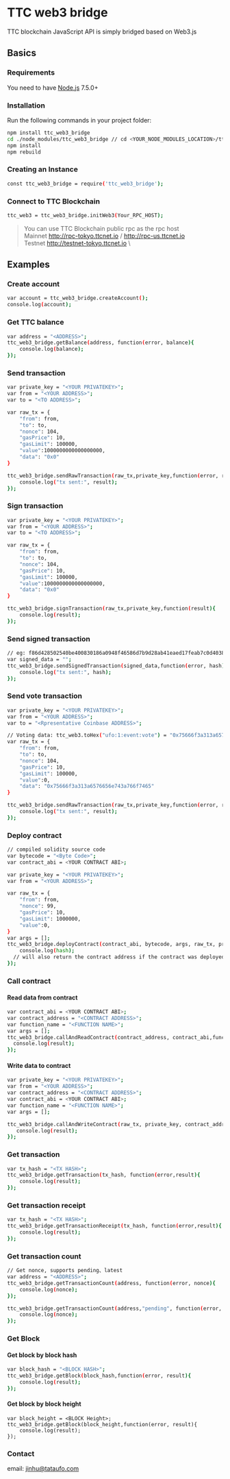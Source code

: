 # TTC web3 bridge
TTC blockchain JavaScript API is simply bridged based on Web3.js
## Basics

### Requirements
You need to have [Node.js](https://nodejs.org/) 7.5.0+

### Installation
Run the following commands in your project folder:
```bash
npm install ttc_web3_bridge
cd ./node_modules/ttc_web3_bridge // cd <YOUR_NODE_MODULES_LOCATION>/ttc_web3_bridge
npm install
npm rebuild

```

### Creating an Instance
```bash
const ttc_web3_bridge = require('ttc_web3_bridge');
```
### Connect to TTC Blockchain
```bash
ttc_web3 = ttc_web3_bridge.initWeb3(Your_RPC_HOST);
```
> You can use TTC Blockchain public rpc as the rpc host \
> Mainnet http://rpc-tokyo.ttcnet.io / http://rpc-us.ttcnet.io \
> Testnet http://testnet-tokyo.ttcnet.io \


## Examples

### Create account
```bash
var account = ttc_web3_bridge.createAccount();
console.log(account);
```

### Get TTC balance
```bash
var address = "<ADDRESS>";
ttc_web3_bridge.getBalance(address, function(error, balance){
	console.log(balance);
});
```
### Send transaction
```bash
var private_key = "<YOUR PRIVATEKEY>";
var from = "<YOUR ADDRESS>";
var to = "<TO ADDRESS>";

var raw_tx = {
	"from": from,
	"to": to,
	"nonce": 104,
	"gasPrice": 10,
	"gasLimit": 100000,
	"value":1000000000000000000,
  	"data": "0x0"
}

ttc_web3_bridge.sendRawTransaction(raw_tx,private_key,function(error, result){
	console.log("tx sent:", result);
});
```

### Sign transaction
```bash
var private_key = "<YOUR PRIVATEKEY>";
var from = "<YOUR ADDRESS>";
var to = "<TO ADDRESS>";

var raw_tx = {
	"from": from,
	"to": to,
	"nonce": 104,
	"gasPrice": 10,
	"gasLimit": 100000,
	"value":1000000000000000000,
  	"data": "0x0"
}

ttc_web3_bridge.signTransaction(raw_tx,private_key,function(result){
	console.log(result);
});
```

### Send signed transaction
```bash
// eg: f86d428502540be400830186a0948f46586d7b9d28ab41eaed17feab7c0d403830f0880de0b6b3a7640000001ca08b2759a90cd6fd841cc827a688f7678a57ff0e4eb26412a3dc65e501a13ef398a0463c0bc41e9e3ec9780fd9fc071fa088958a4054593a7ab4fe85ac9d8a5306ae
var signed_data = "";
ttc_web3_bridge.sendSignedTransaction(signed_data,function(error, hash){
	console.log("tx sent:", hash);
});
```

### Send vote transaction
```bash
var private_key = "<YOUR PRIVATEKEY>";
var from = "<YOUR ADDRESS>";
var to = "<Rpresentative Coinbase ADDRESS>";

// Voting data: ttc_web3.toHex("ufo:1:event:vote") = "0x75666f3a313a6576656e743a766f7465"
var raw_tx = {
	"from": from,
	"to": to,
	"nonce": 104,
	"gasPrice": 10,
	"gasLimit": 100000,
	"value":0,
  	"data": "0x75666f3a313a6576656e743a766f7465"
}

ttc_web3_bridge.sendRawTransaction(raw_tx,private_key,function(error, result){
	console.log("tx sent:", result);
});
```

### Deploy contract
```bash
// compiled solidity source code
var bytecode = "<Byte Code>";
var contract_abi = <YOUR CONTRACT ABI>;

var private_key = "<YOUR PRIVATEKEY>";
var from = "<YOUR ADDRESS>";

var raw_tx = {
	"from": from,
	"nonce": 99,
	"gasPrice": 10,
	"gasLimit": 1000000,
	"value":0,
}
var args = [];
ttc_web3_bridge.deployContract(contract_abi, bytecode, args, raw_tx, private_key, function(error, hash){
	console.log(hash);
  // will also return the contract address if the contract was deployed
});
```

### Call contract
#### Read data from contract
```bash
var contract_abi = <YOUR CONTRACT ABI>;
var contract_address = "<CONTRACT ADDRESS>";
var function_name = "<FUNCTION NAME>";
var args = [];
ttc_web3_bridge.callAndReadContract(contract_address, contract_abi,function_name, args, function(error, result){
  console.log(result);
});
```
#### Write data to contract
```bash
var private_key = "<YOUR PRIVATEKEY>";
var from = "<YOUR ADDRESS>";
var contract_address = "<CONTRACT ADDRESS>";
var contract_abi = <YOUR CONTRACT ABI>;
var function_name = "<FUNCTION NAME>";
var args = [];

ttc_web3_bridge.callAndWriteContract(raw_tx, private_key, contract_address, contract_abi, function_name, args, function(error,result){
   console.log(result);
});
```

### Get transaction
```bash
var tx_hash = "<TX HASH>";
ttc_web3_bridge.getTransaction(tx_hash, function(error,result){
	console.log(result);
});
```


### Get transaction receipt
```bash
var tx_hash = "<TX HASH>";
ttc_web3_bridge.getTransactionReceipt(tx_hash, function(error,result){
	console.log(result);
});
```

### Get transaction count
```bash
// Get nonce, supports pending、latest
var address = "<ADDRESS>";
ttc_web3_bridge.getTransactionCount(address, function(error, nonce){
	console.log(nonce);
});

ttc_web3_bridge.getTransactionCount(address,"pending", function(error, nonce){
	console.log(nonce);
});
```


### Get Block
#### Get block by block hash
```bash
var block_hash = "<BLOCK HASH>";
ttc_web3_bridge.getBlock(block_hash,function(error, result){
	console.log(result);
});
```
#### Get block by block height
```
var block_height = <BLOCK Height>;
ttc_web3_bridge.getBlock(block_height,function(error, result){
	console.log(result);
});
```

### Contact
email: jinhu@tataufo.com
